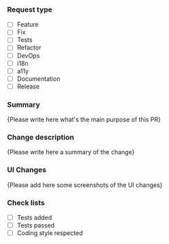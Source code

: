 <!-- Thank you for your contribution ! -->

### Request type

<!-- (add an `x` to `[ ]` if applicable and the issue number if available) -->

- [ ] Feature
- [ ] Fix
- [ ] Tests
- [ ] Refactor
- [ ] DevOps
- [ ] i18n
- [ ] a11y
- [ ] Documentation
- [ ] Release

### Summary

<!-- Please replace {Please write here ...} with something useful -->

{Please write here what's the main purpose of this PR}

### Change description

<!-- Please replace {Please write here ...} with something useful -->

{Please write here a summary of the change}

### UI Changes

<!-- Please replace {Please add here ...} with some useful screenshots -->

{Please add here some screenshots of the UI changes}

### Check lists

<!-- (add an `x` to `[ ]` if applicable) -->

- [ ] Tests added
- [ ] Tests passed
- [ ] Coding style respected

<!-- References -->
